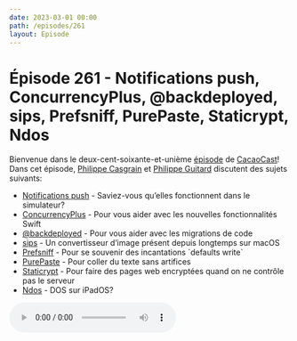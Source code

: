 ```yaml
---
date: 2023-03-01 00:00
path: /episodes/261
layout: Episode
---
```

# Épisode 261 - Notifications push, ConcurrencyPlus, @backdeployed, sips, Prefsniff, PurePaste, Staticrypt, Ndos
<p>Bienvenue dans le deux-cent-soixante-et-uni&egrave;me&nbsp;<a href="https://cacaocast.com/media/cacaocast_261.mp3" title="CacaoCast Episode 261">épisode</a> de <a href="https://mastodon.world/@cacaocast" title="CacaoCast sur Mastodon.world">CacaoCast</a>! Dans cet épisode, <a href="https://mastodon.social/@philippec" title="Philippe Casgrain sur Mastodon.social">Philippe Casgrain</a> et <a href="https://mastodon.social/@philippeguitard" title="Philippe Guitard sur Mastodon.social">Philippe Guitard</a> discutent des sujets suivants:</p>
<ul>
<li><a href="https://mstdn.rinsuki.net/@rinsuki/109847408068623137" title="Notifications push">Notifications push</a> - Saviez-vous qu’elles fonctionnent dans le simulateur?</li>
<li><a href="https://github.com/ChimeHQ/ConcurrencyPlus" title="ConcurrencyPlus">ConcurrencyPlus</a> - Pour vous aider avec les nouvelles fonctionnalités Swift</li>
<li><a href="https://developer.apple.com/documentation/xcode-release-notes/xcode-14_3-release-notes" title="@backdeployed">@backdeployed</a> - Pour vous aider avec les migrations de code</li>
<li><a href="https://til.simonwillison.net/macos/sips" title="sips">sips</a> - Un convertisseur d’image présent depuis longtemps sur macOS</li>
<li><a href="https://github.com/zcutlip/prefsniff" title="Prefsniff">Prefsniff</a> - Pour se souvenir des incantations `defaults write`</li>
<li><a href="https://sindresorhus.com/pure-paste" title="PurePaste">PurePaste</a> - Pour coller du texte sans artifices</li>
<li><a href="https://github.com/robinmoisson/staticrypt" title="Staticrypt">Staticrypt</a> - Pour faire des pages web encryptées quand on ne contrôle pas le serveur</li>
<li><a href="https://github.com/nturley3/ndos" title="Ndos">Ndos</a> - DOS sur iPadOS?</li>
</ul>
<p><audio controls><source src="https://cacaocast.com/media/cacaocast_261.mp3" type="audio/mpeg"><source src="https://cacaocast.com/media/cacaocast_261.mp3" type="audio/mp4">Votre navigateur ne supporte pas l'élément audio / Your browser does not support the audio element.</audio></p>

